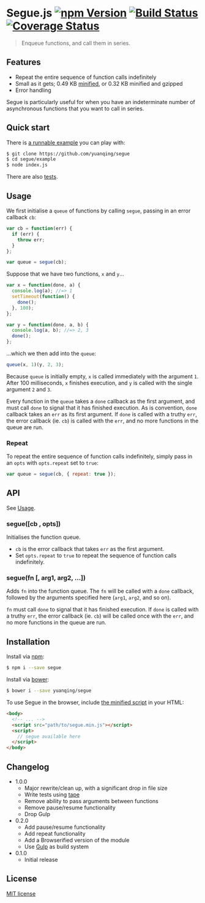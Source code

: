 # Segue.js [![npm Version](http://img.shields.io/npm/v/segue.svg?style=flat)](https://www.npmjs.org/package/segue) [![Build Status](https://img.shields.io/travis/yuanqing/segue.svg?style=flat)](https://travis-ci.org/yuanqing/segue) [![Coverage Status](https://img.shields.io/coveralls/yuanqing/segue.svg?style=flat)](https://coveralls.io/r/yuanqing/segue)

> Enqueue functions, and call them in series.

## Features

- Repeat the entire sequence of function calls indefinitely
- Small as it gets; 0.49 KB [minified](https://github.com/yuanqing/segue/blob/master/segue.min.js), or 0.32 KB minified and gzipped
- Error handling

Segue is particularly useful for when you have an indeterminate number of asynchronous functions that you want to call in series.

## Quick start

There is [a runnable example](https://github.com/yuanqing/segue/blob/master/example/index.js) you can play with:

```bash
$ git clone https://github.com/yuanqing/segue
$ cd segue/example
$ node index.js
```

There are also [tests](https://github.com/yuanqing/segue/blob/master/test/index.js).

## Usage

We first initialise a `queue` of functions by calling `segue`, passing in an error callback `cb`:

```js
var cb = function(err) {
  if (err) {
    throw err;
  }
};

var queue = segue(cb);
```

Suppose that we have two functions, `x` and `y`&hellip;

```js
var x = function(done, a) {
  console.log(a); //=> 1
  setTimeout(function() {
    done();
  }, 100);
};

var y = function(done, a, b) {
  console.log(a, b); //=> 2, 3
  done();
};
```

&hellip;which we then add into the `queue`:

```js
queue(x, 1)(y, 2, 3);
```

Because `queue` is initially empty, `x` is called immediately with the argument `1`. After 100 milliseconds, `x` finishes execution, and `y` is called with the single argument `2` and `3`.

Every function in the `queue` takes a `done` callback as the first argument, and must call `done` to signal that it has finished execution. As is convention, `done` callback takes an `err` as its first argument. If `done` is called with a truthy `err`, the error callback (ie. `cb`) is called with the `err`, and no more functions in the queue are run.

### Repeat

To repeat the entire sequence of function calls indefinitely, simply pass in an `opts` with `opts.repeat` set to `true`:

```js
var queue = segue(cb, { repeat: true });
```

## API

See [Usage](#usage).

### segue([cb , opts])

Initialises the function queue.

- `cb` is the error callback that takes `err` as the first argument.
- Set `opts.repeat` to `true` to repeat the sequence of function calls indefinitely.

### segue(fn [, arg1, arg2, &hellip;])

Adds `fn` into the function queue. The `fn` will be called with a `done` callback, followed by the arguments specified here (`arg1`, `arg2`, and so on).

`fn` must call `done` to signal that it has finished execution. If `done` is called with a truthy `err`, the error callback (ie. `cb`) will be called once with the `err`, and no more functions in the queue are run.

## Installation

Install via [npm](https://npmjs.com/):

```bash
$ npm i --save segue
```

Install via [bower](http://bower.io/):

```bash
$ bower i --save yuanqing/segue
```

To use Segue in the browser, include [the minified script](https://github.com/yuanqing/segue/blob/master/segue.min.js) in your HTML:

```html
<body>
  <!-- ... -->
  <script src="path/to/segue.min.js"></script>
  <script>
    // segue available here
  </script>
</body>
```

## Changelog

- 1.0.0
  - Major rewrite/clean up, with a significant drop in file size
  - Write tests using [tape](https://github.com/substack/tape)
  - Remove ability to pass arguments between functions
  - Remove pause/resume functionality
  - Drop Gulp
- 0.2.0
  - Add pause/resume functionality
  - Add repeat functionality
  - Add a Browserified version of the module
  - Use [Gulp](http://gulpjs.com/) as build system
- 0.1.0
  - Initial release

## License

[MIT license](https://github.com/yuanqing/segue/blob/master/LICENSE)
